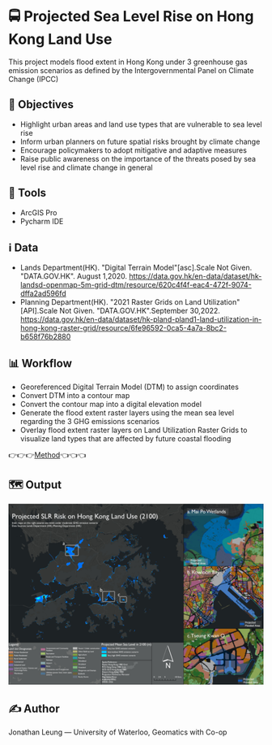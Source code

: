 # 🚍 Projected Sea Level Rise on Hong Kong Land Use

This project models flood extent in Hong Kong under 3 greenhouse gas emission scenarios as defined by the Intergovernmental Panel on Climate Change (IPCC)

## 📌 Objectives

- Highlight urban areas and land use types that are vulnerable to sea level rise
- Inform urban planners on future spatial risks brought by climate change
- Encourage policymakers to adopt mitigative and adaptive measures
- Raise public awareness on the importance of the threats posed by sea level rise and climate change in general

## 🧰 Tools

- ArcGIS Pro
- Pycharm IDE

## ℹ️ Data

- Lands Department(HK). "Digital Terrain Model"[asc].Scale Not Given. "DATA.GOV.HK". August 1,2020. https://data.gov.hk/en-data/dataset/hk-landsd-openmap-5m-grid-dtm/resource/620c4f4f-eac4-472f-9074-dffa2ad596fd
- Planning Department(HK). "2021 Raster Grids on Land Utilization"[API].Scale Not Given. "DATA.GOV.HK".September 30,2022. https://data.gov.hk/en-data/dataset/hk-pland-pland1-land-utilization-in-hong-kong-raster-grid/resource/6fe96592-0ca5-4a7a-8bc2-b658f76b2880

## 📊 Workflow

- Georeferenced Digital Terrain Model (DTM) to assign coordinates
- Convert DTM into a contour map
- Convert the contour map into a digital elevation model
- Generate the flood extent raster layers using the mean sea level regarding the 3 GHG emissions scenarios
- Overlay flood extent raster layers on Land Utilization Raster Grids to visualize land types that are affected by future coastal flooding

👉👉👉[Method](methods.md)👈👈👈

## 🗺️ Output

![Output](FloodLayout.jpg)

## ✍️ Author

Jonathan Leung — University of Waterloo, Geomatics with Co-op
